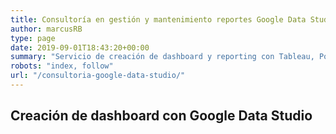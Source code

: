 ```yaml
---
title: Consultoría en gestión y mantenimiento reportes Google Data Studio
author: marcusRB
type: page
date: 2019-09-01T18:43:20+00:00
summary: "Servicio de creación de dashboard y reporting con Tableau, PowerBI, Google Data Studio."
robots: "index, follow"
url: "/consultoria-google-data-studio/"
---
```


## Creación de dashboard con Google Data Studio
